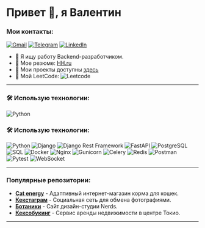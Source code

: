 # Привет 👋, я Валентин

### Мои контакты:
[![Gmail](https://img.shields.io/badge/Gmail-red?style=for-the-badge&logo=gmail&logoColor=white)](mailto:iurkinvalentin92@gmail.com)
[![Telegram](https://img.shields.io/badge/Telegram-blue?style=for-the-badge&logo=telegram&logoColor=white)](https://t.me/@valentiniurkin)
[![LinkedIn](https://img.shields.io/badge/LinkedIn-blue?style=for-the-badge&logo=linkedin&logoColor=white)](https://linkedin.com)

- 🔭 Я ищу работу Backend-разработчиком.
- 📄 Мое резюме: [HH.ru](https://hh.ru/resume/30a5f98fff0d80cbe30039ed1f335754456454)
- 🌟 Мои проекты доступны [здесь](https://github.com/iurkinvalentin?tab=repositories)
- 🚀 Мой LeetCode: ![Leetcode](https://leetcode.com/u/valentiniurkin/)

---

### 🛠 Использую технологии:
![Python](https://img.shields.io/badge/Python-blue?style=for-the-badge&logo=python)
### 🛠 Использую технологии:

![Python](https://img.shields.io/badge/Python-blue?style=for-the-badge&logo=python)
![Django](https://img.shields.io/badge/Django-green?style=for-the-badge&logo=django)
![Django Rest Framework](https://img.shields.io/badge/Django%20Rest%20Framework-red?style=for-the-badge&logo=django)
![FastAPI](https://img.shields.io/badge/FastAPI-teal?style=for-the-badge&logo=fastapi)
![PostgreSQL](https://img.shields.io/badge/PostgreSQL-blue?style=for-the-badge&logo=postgresql)
![SQL](https://img.shields.io/badge/SQL-orange?style=for-the-badge&logo=postgresql)
![Docker](https://img.shields.io/badge/Docker-blue?style=for-the-badge&logo=docker)
![Nginx](https://img.shields.io/badge/Nginx-green?style=for-the-badge&logo=nginx)
![Gunicorn](https://img.shields.io/badge/Gunicorn-darkgreen?style=for-the-badge&logo=gunicorn)
![Celery](https://img.shields.io/badge/Celery-lightgreen?style=for-the-badge&logo=celery)
![Redis](https://img.shields.io/badge/Redis-red?style=for-the-badge&logo=redis)
![Postman](https://img.shields.io/badge/Postman-orange?style=for-the-badge&logo=postman)
![Pytest](https://img.shields.io/badge/Pytest-yellow?style=for-the-badge&logo=pytest)
![WebSocket](https://img.shields.io/badge/WebSocket-blue?style=for-the-badge&logo=websocket)


---

### Популярные репозитории:
- [**Cat energy**](https://github.com/ваш_профиль/cat-energy) - Адаптивный интернет-магазин корма для кошек.
- [**Кекстаграм**](https://github.com/ваш_профиль/kekstagram) - Социальная сеть для обмена фотографиями.
- [**Ботаники**](https://github.com/ваш_профиль/botaniki) - Сайт дизайн-студии Nerds.
- [**Кексобукинг**](https://github.com/ваш_профиль/keksobooking) - Сервис аренды недвижимости в центре Токио.

---




